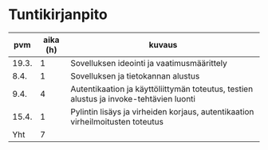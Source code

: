 # Tuntikirjanpito

| pvm   | aika (h) | kuvaus                                                                                 |
| ----- | -------- | -------------------------------------------------------------------------------------- |
| 19.3. | 1        | Sovelluksen ideointi ja vaatimusmäärittely                                             |
| 8.4.  | 1        | Sovelluksen ja tietokannan alustus                                                     |
| 9.4.  | 4        | Autentikaation ja käyttöliittymän toteutus, testien alustus ja invoke-tehtävien luonti |
| 15.4. | 1        | Pylintin lisäys ja virheiden korjaus, autentikaation virheilmoitusten toteutus         |
| Yht   | 7        |                                                                                        |
